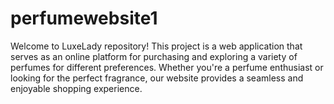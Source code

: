 # perfumewebsite1
Welcome to LuxeLady repository! This project is a web application that serves as an online platform for purchasing and exploring a variety of perfumes for different preferences. Whether you're a perfume enthusiast or looking for the perfect fragrance, our website provides a seamless and enjoyable shopping experience.
